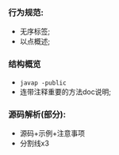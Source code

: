 ### 行为规范:  
- 无序标签;  
- 以点概述;  

### 结构概览  
- `javap -public`  
- 连带注释重要的方法doc说明;  

### 源码解析(部分):  
- 源码+示例+注意事项
- 分割线x3
